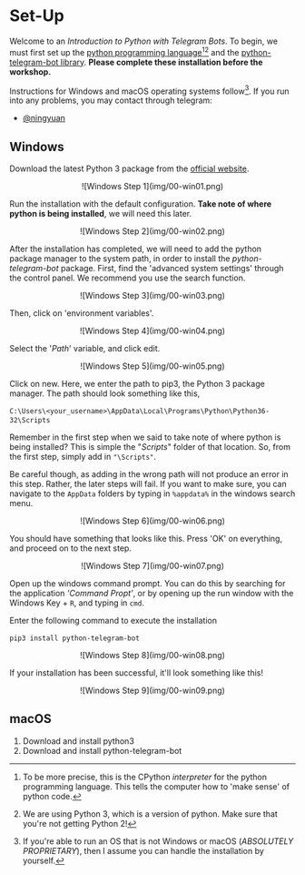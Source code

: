 # Set-Up
Welcome to an _Introduction to Python with Telegram Bots_. To begin, we must first set up the [python programming language](https://www.python.org/)[^1][^2] and the [python-telegram-bot library](https://python-telegram-bot.org/). **Please complete these installation before the workshop.**

Instructions for Windows and macOS operating systems follow[^3]. If you run into any problems, you may contact through telegram:

- [@ningyuan](http://t.me/ningyuan)

## Windows

Download the latest Python 3 package from the [official website](https://www.python.org/downloads/).
<center>![Windows Step 1](img/00-win01.png)</center>

Run the installation with the default configuration. **Take note of where python is being installed**, we will need this later.
<center>![Windows Step 2](img/00-win02.png)</center>

After the installation has completed, we will need to add the python package manager to the system path, in order to install the *python-telegram-bot* package. First, find the 'advanced system settings' through the control panel. We recommend you use the search function.
<center>![Windows Step 3](img/00-win03.png)</center>

Then, click on 'environment variables'.
<center>![Windows Step 4](img/00-win04.png)</center>

Select the '_Path_' variable, and click edit.
<center>![Windows Step 5](img/00-win05.png)</center>

Click on new. Here, we enter the path to pip3, the Python 3 package manager. The path should look something like this,
```
C:\Users\<your_username>\AppData\Local\Programs\Python\Python36-32\Scripts
```

Remember in the first step when we said to take note of where python is being installed? This is simple the "_Scripts_" folder of that location. So, from the first step, simply add in `"\Scripts"`. 

Be careful though, as adding in the wrong path will not produce an error in this step. Rather, the later steps will fail. If you want to make sure, you can navigate to the `AppData` folders by typing in `%appdata%` in the windows search menu. 
<center>![Windows Step 6](img/00-win06.png)</center>

You should have something that looks like this. Press 'OK' on everything, and proceed on to the next step.
<center>![Windows Step 7](img/00-win07.png)</center>

Open up the windows command prompt. You can do this by searching for the application _'Command Propt'_, or by opening up the run window with the Windows Key + `R`, and typing in `cmd`.

Enter the following command to execute the installation
```
pip3 install python-telegram-bot
```
<center>![Windows Step 8](img/00-win08.png)</center>

If your installation has been successful, it'll look something like this!
<center>![Windows Step 9](img/00-win09.png)</center>

## macOS

1. Download and install python3
2. Download and install python-telegram-bot

[^1]: To be more precise, this is the CPython _interpreter_ for the python programming language. This tells the computer how to 'make sense' of python code.
[^2]: We are using Python 3, which is a version of python. Make sure that you're not getting Python 2!
[^3]: If you're able to run an OS that is not Windows or macOS (_ABSOLUTELY PROPRIETARY_), then I assume you can handle the installation by yourself.
